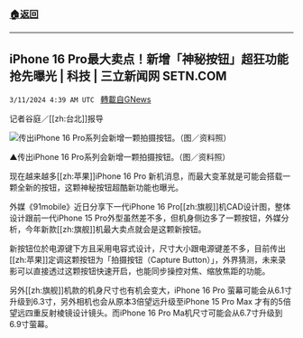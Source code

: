 ###  [:house:返回](README.md)
---


## iPhone 16 Pro最大卖点！新增「神秘按钮」超狂功能抢先曝光 | 科技 | 三立新闻网  SETN.COM
`3/11/2024 4:39 AM UTC ` [轉載自GNews](https://gnews.org/articles/2383163)

记者谷庭／[[zh:台北]]报导

![传出iPhone 16 Pro系列会新增一颗拍摄按钮。（图／资料照）](https://attach.setn.com/newsimages/2024/02/15/4533482-PH.jpg "传出iPhone 16 Pro系列会新增一颗拍摄按钮。（图／资料照）")

▲传出iPhone 16 Pro系列会新增一颗拍摄按钮。（图／资料照）

现在越来越多[[zh:苹果]]iPhone 16 Pro 新机消息，而最大变革就是可能会搭载一颗全新的按钮，这颗神秘按钮超酷新功能也曝光。

外媒《91mobile》近日分享下一代iPhone 16 Pro[[zh:旗舰]]机CAD设计图，整体设计跟前一代iPhone 15 Pro外型虽然差不多，但机身侧边多了一颗按钮，外媒分析，今年新款[[zh:旗舰]]机最大卖点就会是这颗新按钮。

新按钮位於电源键下方且采用电容式设计，尺寸大小跟电源键差不多，目前传出[[zh:苹果]]定调这颗按钮为「拍摄按钮（Capture Button）」，外界猜测，未来录影可以直接透过这颗按钮快速开启，也能同步操控对焦、缩放焦距的功能。

另外[[zh:旗舰]]机款的机身尺寸也有机会变大，iPhone 16 Pro 萤幕可能会从6.1寸升级到6.3寸，另外相机也会从原本3倍望远升级至iPhone 15 Pro Max 才有的5倍望远四重反射棱镜设计镜头。而iPhone 16 Pro Ma机尺寸可能会从6.7寸升级到6.9寸萤幕。
